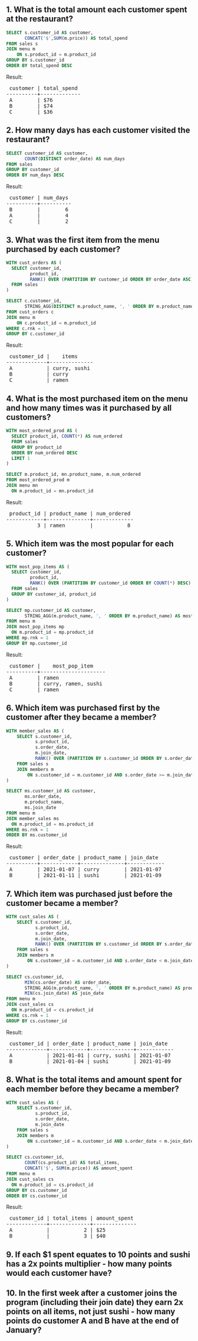 ## 1. What is the total amount each customer spent at the restaurant?

```SQL
SELECT s.customer_id AS customer, 
       CONCAT('$',SUM(m.price)) AS total_spend
FROM sales s
JOIN menu m
	ON s.product_id = m.product_id
GROUP BY s.customer_id
ORDER BY total_spend DESC
```

Result:

<pre>
 customer | total_spend 
----------+-------------
 A        | $76
 B        | $74
 C        | $36
</pre>


## 2. How many days has each customer visited the restaurant?

```SQL
SELECT customer_id AS customer,
       COUNT(DISTINCT order_date) AS num_days
FROM sales
GROUP BY customer_id
ORDER BY num_days DESC
```
Result:

<pre>
 customer | num_days 
----------+----------
 B        |        6
 A        |        4
 C        |        2
</pre>

## 3. What was the first item from the menu purchased by each customer?

```SQL
WITH cust_orders AS (
  SELECT customer_id, 
         product_id,
         RANK() OVER (PARTITION BY customer_id ORDER BY order_date ASC) AS rnk
  FROM sales
)

SELECT c.customer_id, 
       STRING_AGG(DISTINCT m.product_name, ', ' ORDER BY m.product_name) AS items
FROM cust_orders c 
JOIN menu m 
    ON c.product_id = m.product_id
WHERE c.rnk = 1
GROUP BY c.customer_id
```

Result:

<pre>
 customer_id |    items     
-------------+--------------
 A           | curry, sushi
 B           | curry
 C           | ramen
</pre>


## 4. What is the most purchased item on the menu and how many times was it purchased by all customers?


```SQL
WITH most_ordered_prod AS (
  SELECT product_id, COUNT(*) AS num_ordered
  FROM sales
  GROUP BY product_id
  ORDER BY num_ordered DESC
  LIMIT 1
)

SELECT m.product_id, mn.product_name, m.num_ordered
FROM most_ordered_prod m
JOIN menu mn
  ON m.product_id = mn.product_id
```

Result:

<pre>
 product_id | product_name | num_ordered 
------------+--------------+-------------
          3 | ramen        |           8
</pre>

## 5. Which item was the most popular for each customer?

```SQL
WITH most_pop_items AS (
  SELECT customer_id,
         product_id,
         RANK() OVER (PARTITION BY customer_id ORDER BY COUNT(*) DESC) AS rnk
  FROM sales
  GROUP BY customer_id, product_id
)

SELECT mp.customer_id AS customer,
       STRING_AGG(m.product_name, ', ' ORDER BY m.product_name) AS most_pop_item
FROM menu m
JOIN most_pop_items mp
  ON m.product_id = mp.product_id
WHERE mp.rnk = 1
GROUP BY mp.customer_id
```

Result:

<pre>
 customer |    most_pop_item    
----------+---------------------
 A        | ramen
 B        | curry, ramen, sushi
 C        | ramen
</pre>

## 6. Which item was purchased first by the customer after they became a member?

```SQL
WITH member_sales AS (
    SELECT s.customer_id,
           s.product_id,
           s.order_date,
           m.join_date,
           RANK() OVER (PARTITION BY s.customer_id ORDER BY s.order_date) AS rnk
    FROM sales s
    JOIN members m
        ON s.customer_id = m.customer_id AND s.order_date >= m.join_date
)

SELECT ms.customer_id AS customer,
       ms.order_date,
       m.product_name,
       ms.join_date
FROM menu m
JOIN member_sales ms
  ON m.product_id = ms.product_id
WHERE ms.rnk = 1
ORDER BY ms.customer_id
```

Result:

<pre>
 customer | order_date | product_name | join_date  
----------+------------+--------------+------------
 A        | 2021-01-07 | curry        | 2021-01-07
 B        | 2021-01-11 | sushi        | 2021-01-09
</pre>

## 7. Which item was purchased just before the customer became a member?


```SQL
WITH cust_sales AS (
    SELECT s.customer_id,
           s.product_id,
           s.order_date,
           m.join_date,
           RANK() OVER (PARTITION BY s.customer_id ORDER BY s.order_date DESC) AS rnk
    FROM sales s
    JOIN members m
        ON s.customer_id = m.customer_id AND s.order_date < m.join_date
)

SELECT cs.customer_id,
       MIN(cs.order_date) AS order_date,
       STRING_AGG(m.product_name, ', ' ORDER BY m.product_name) AS product_name,
       MIN(cs.join_date) AS join_date
FROM menu m
JOIN cust_sales cs
  ON m.product_id = cs.product_id
WHERE cs.rnk = 1
GROUP BY cs.customer_id
```

Result:

<pre>
 customer_id | order_date | product_name | join_date  
-------------+------------+--------------+------------
 A           | 2021-01-01 | curry, sushi | 2021-01-07
 B           | 2021-01-04 | sushi        | 2021-01-09
</pre>

## 8. What is the total items and amount spent for each member before they became a member?

```SQL
WITH cust_sales AS (
    SELECT s.customer_id,
           s.product_id,
           s.order_date,
           m.join_date
    FROM sales s
    JOIN members m
        ON s.customer_id = m.customer_id AND s.order_date < m.join_date
)

SELECT cs.customer_id, 
       COUNT(cs.product_id) AS total_items, 
       CONCAT('$', SUM(m.price)) AS amount_spent
FROM menu m
JOIN cust_sales cs
  ON m.product_id = cs.product_id
GROUP BY cs.customer_id
ORDER BY cs.customer_id
```

Result:

<pre>
 customer_id | total_items | amount_spent 
-------------+-------------+--------------
 A           |           2 | $25
 B           |           3 | $40
</pre>

## 9. If each $1 spent equates to 10 points and sushi has a 2x points multiplier - how many points would each customer have?


## 10. In the first week after a customer joins the program (including their join date) they earn 2x points on all items, not just sushi - how many points do customer A and B have at the end of January?